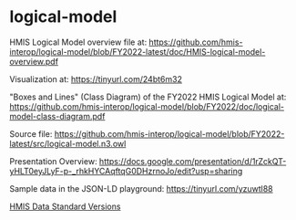 logical-model
=============

HMIS Logical Model overview file at: https://github.com/hmis-interop/logical-model/blob/FY2022-latest/doc/HMIS-logical-model-overview.pdf

Visualization at: https://tinyurl.com/24bt6m32

"Boxes and Lines" (Class Diagram) of the FY2022 HMIS Logical Model at: https://github.com/hmis-interop/logical-model/blob/FY2022/doc/logical-model-class-diagram.pdf

Source file: https://github.com/hmis-interop/logical-model/blob/FY2022-latest/src/logical-model.n3.owl

Presentation Overview: https://docs.google.com/presentation/d/1rZckQT-yHLT0eyJLyF-p-_rhkHYCAqftqG0DHzrnoJo/edit?usp=sharing

Sample data in the JSON-LD playground: https://tinyurl.com/yzuwtl88

[HMIS Data Standard Versions](HMIS-Data-Standard-Versions)
